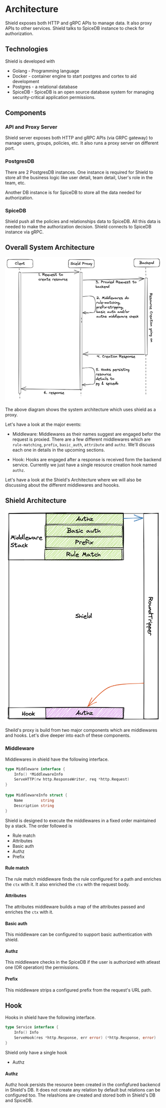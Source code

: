 # Architecture
Shield exposes both HTTP and gRPC APIs to manage data. It also proxy APIs to other services. Shield talks to SpiceDB instance to check for authorization.

## Technologies

Shield is developed with

- Golang - Programming language
- Docker - container engine to start postgres and cortex to aid development
- Postgres - a relational database
- SpiceDB - SpiceDB is an open source database system for managing security-critical application permissions.

## Components

### API and Proxy Server

Shield server exposes both HTTP and gRPC APIs (via GRPC gateway) to manage users, groups, policies, etc. It also runs a proxy server on different port.

### PostgresDB

There are 2 PostgresDB instances. One instance is required for Shield to store all the business logic like user detail, team detail, User's role in the team, etc.

Another DB instance is for SpiceDB to store all the data needed for authorization.

### SpiceDB

Shield push all the policies and relationships data to SpiceDB. All this data is needed to make the authorization decision. Shield connects to SpiceDB instance via gRPC.

## Overall System Architecture

![Overall System Architecture](./overall-system-architecture.png)

The above diagram shows the system architecture which uses shield as a proxy. 

Let's have a look at the major events:

- Middleware: Middlewares as their names suggest are engaged befor the request is proxied.
There are a few different middlewares which are `rule-matching`, `prefix`, `basic_auth`, `attribute` and `authz`.
We'll discuss each one in details in the upcoming sections.

- Hook: Hooks are engaged after a response is received form the backend service. Currently we just have a single resource creation hook named `authz`. 

Let's have a look at the Shield's Architecture where we will also be discussing about the different middlewares and hoooks.

## Shield Architecture

![Shield Architecture](./shield-architecture.png)

Sheild's proxy is build from two major components which are middlewares and hooks. Let's dive deeper into each of these components.

### Middleware

Middlewares in shield have the following interface. 

```go
type Middleware interface {
	Info() *MiddlewareInfo
	ServeHTTP(rw http.ResponseWriter, req *http.Request)
}

type MiddlewareInfo struct {
	Name        string
	Description string
}
```

Shield is designed to execute the middlewares in a fixed order maintained by a stack.
The order followed is
- Rule match
- Attributes
- Basic auth
- Authz
- Prefix

#### Rule match
The rule match middleware finds the rule configured for a path and enriches the `ctx` with it. It also enriched the `ctx` with the request body.

#### Attributes
The attributes middleware builds a map of the attributes passed and enriches the `ctx` with it.

#### Basic auth
This middleware can be configured to support basic authentication with shield.

#### Authz
This middleware checks in the SpiceDB if the user is authorized with atleast one (OR operation) the permissions.

#### Prefix
This middleware strips a configured prefix from the request's URL path.

## Hook
Hooks in shield have the following interface.

```go
type Service interface {
	Info() Info
	ServeHook(res *http.Response, err error) (*http.Response, error)
}
```

Shield only have a single hook

- Authz

#### Authz
Authz hook persists the resource been created in the configfured backencd in Shield's DB. It does not create any relation by default but relations can be configured too. The relashions are created and stored both in Shield's DB and SpiceDB.


